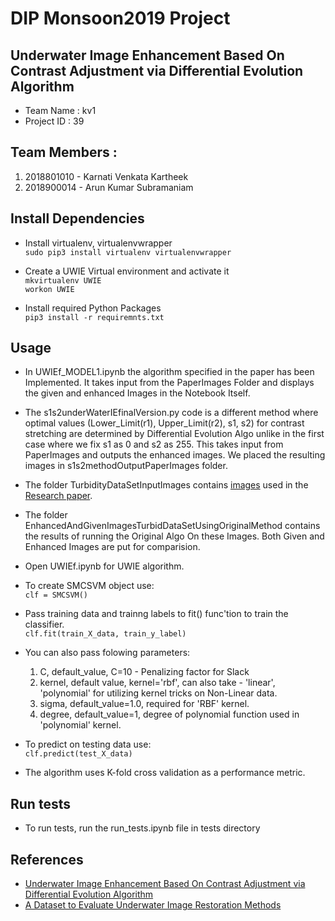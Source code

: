 # DIP Monsoon2019 Project  

## Underwater Image Enhancement Based On Contrast Adjustment via Differential Evolution Algorithm   
- Team Name     : kv1   
- Project ID    : 39
## Team Members  : 

  1. 2018801010 - Karnati Venkata Kartheek    
  2. 2018900014 - Arun Kumar Subramaniam

## Install Dependencies

- Install virtualenv, virtualenvwrapper   
  `sudo pip3 install virtualenv virtualenvwrapper`  
  
- Create a UWIE Virtual environment and activate it   
  `mkvirtualenv UWIE`   
  `workon UWIE`  

- Install required Python Packages   
  `pip3 install -r requiremnts.txt`
 
 ## Usage   
 - In UWIEf_MODEL1.ipynb the algorithm specified in the paper has been Implemented. It takes input from the PaperImages Folder and displays the given and enhanced Images in the Notebook Itself.
 - The s1s2underWaterIEfinalVersion.py code is a different method where optimal values (Lower_Limit(r1), Upper_Limit(r2), s1, s2) for contrast stretching are determined by Differential Evolution Algo unlike in the first case where we fix s1 as 0 and s2 as 255. This takes input from PaperImages and outputs the enhanced images. We placed the resulting images in s1s2methodOutputPaperImages folder.
 - The folder TurbidityDataSetInputImages contains [images](http://amandaduarte.com.br/turbid/turbid/Milk.zip) used in the [Research paper](http://amandaduarte.com.br/turbid/Turbid_Dataset.pdf).
 - The folder EnhancedAndGivenImagesTurbidDataSetUsingOriginalMethod contains the results of running the Original Algo On these Images. Both Given and Enhanced Images are put for comparision.
 - Open UWIEf.ipynb for UWIE algorithm.
 - To create SMCSVM object use:   
   `clf = SMCSVM()`
 
 - Pass training data and trainng labels to fit() func'tion to train the classifier.   
   `clf.fit(train_X_data, train_y_label)`   
 
 - You can also pass folowing parameters:
    
    1. C, default_value, C=10 - Penalizing factor for Slack  
    2. kernel, default value, kernel='rbf', can also take - 'linear', 'polynomial'  for utilizing kernel tricks on Non-Linear data.   
    3. sigma, default_value=1.0, required for 'RBF' kernel.
    4. degree, default_value=1, degree of polynomial function used in 'polynomial' kernel.
 - To predict on testing data use:    
   `clf.predict(test_X_data)`
 - The algorithm uses K-fold cross validation as a performance metric.
 
 
 ## Run tests
 
 - To run tests, run the run_tests.ipynb file in tests directory
 
 ## References
 
 - [Underwater Image Enhancement Based On Contrast Adjustment via Differential Evolution Algorithm](https://ieeexplore.ieee.org/stamp/stamp.jsp?tp=&arnumber=7571849&tag=1)
 - [A Dataset to Evaluate Underwater Image
Restoration Methods](http://amandaduarte.com.br/turbid/Turbid_Dataset.pdf)   
 
    
 
